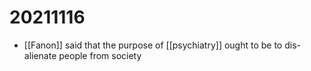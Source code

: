 # 20211116

-   [[Fanon]] said that the purpose of [[psychiatry]] ought to be to dis-alienate people from society


